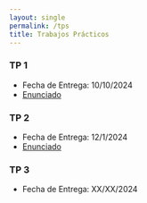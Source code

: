 ```yaml
---
layout: single
permalink: /tps
title: Trabajos Prácticos
---
```


### TP 1
- Fecha de Entrega: 10/10/2024
- [Enunciado](../assets/pdf/TP1-2c2024.pdf)

### TP 2
- Fecha de Entrega: 12/1/2024
- [Enunciado](../assets/pdf/TP2-2c2024.pdf)

### TP 3
- Fecha de Entrega: XX/XX/2024
